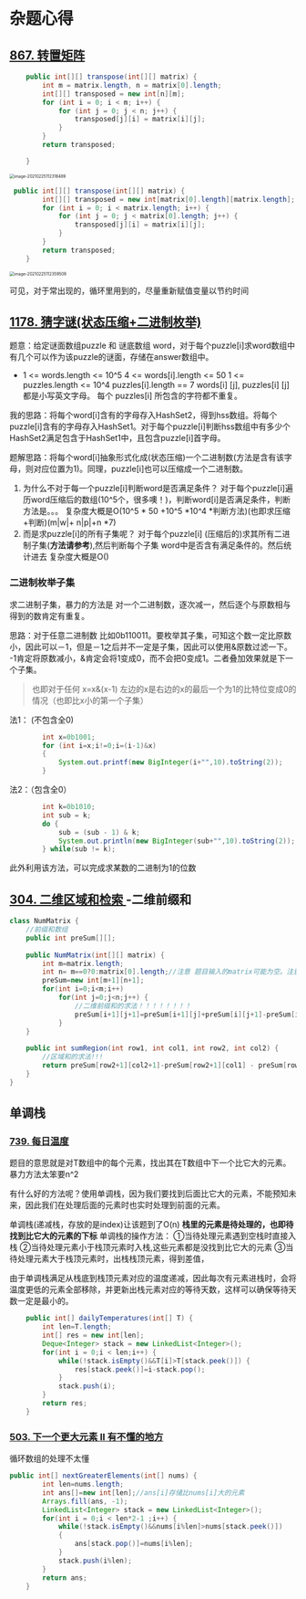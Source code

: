 # 杂题心得





## [867. 转置矩阵](https://leetcode-cn.com/problems/transpose-matrix/)



```java
    public int[][] transpose(int[][] matrix) {
        int m = matrix.length, n = matrix[0].length;
        int[][] transposed = new int[n][m];
        for (int i = 0; i < m; i++) {
            for (int j = 0; j < n; j++) {
                transposed[j][i] = matrix[i][j];
            }
        }
        return transposed;

    }
```

<img src="C:\Users\95266\AppData\Roaming\Typora\typora-user-images\image-20210225112316489.png" alt="image-20210225112316489" style="zoom:50%;" />





```java
 public int[][] transpose(int[][] matrix) {
        int[][] transposed = new int[matrix[0].length][matrix.length];
        for (int i = 0; i < matrix.length; i++) {
            for (int j = 0; j < matrix[0].length; j++) {
                transposed[j][i] = matrix[i][j];
            }
        }
        return transposed;
    }
```

<img src="C:\Users\95266\AppData\Roaming\Typora\typora-user-images\image-20210225112359509.png" alt="image-20210225112359509" style="zoom:50%;" />

可见，对于常出现的，循环里用到的，尽量重新赋值变量以节约时间







## [1178. 猜字谜(状态压缩+二进制枚举)](https://leetcode-cn.com/problems/number-of-valid-words-for-each-puzzle/)

题意：给定谜面数组puzzle 和 谜底数组 word，对于每个puzzle[i]求word数组中有几个可以作为该puzzle的谜面，存储在answer数组中。

- 1 <= words.length <= 10^5
  4 <= words[i].length <= 50
  1 <= puzzles.length <= 10^4
  puzzles[i].length == 7
  words[i] [j], puzzles[i] [j] 都是小写英文字母。
  每个 puzzles[i] 所包含的字符都不重复。



我的思路：将每个word[i]含有的字母存入HashSet2，得到hss数组。将每个puzzle[i]含有的字母存入HashSet1。对于每个puzzle[i]判断hss数组中有多少个HashSet2满足包含于HashSet1中，且包含puzzle[i]首字母。

题解思路：将每个word[i]抽象形式化成(状态压缩)一个二进制数(方法是含有该字母，则对应位置为1)。同理，puzzle[i]也可以压缩成一个二进制数。

1. 为什么不对于每一个puzzle[i]判断word是否满足条件？
   对于每个puzzle[i]遍历word压缩后的数组(10^5个，很多噢！)，判断word[i]是否满足条件，判断方法是。。。
   复杂度大概是O(10^5 * 50 +10^5 *10^4 *判断方法)(也即求压缩+判断)(m|w|+ n|p|+n *7)
2. 而是求puzzle[i]的所有子集呢？
   对于每个puzzle[i] (压缩后的)求其所有二进制子集(**方法请参考**),然后判断每个子集 word中是否含有满足条件的。然后统计进去
   复杂度大概是O()





### 二进制枚举子集

求二进制子集，暴力的方法是 对一个二进制数，逐次减一，然后逐个与原数相与得到的数肯定有重复。

思路：对于任意二进制数 比如0b110011。要枚举其子集，可知这个数一定比原数小，因此可以－1，但是－1之后并不一定是子集，因此可以使用&原数过滤一下。 -1肯定将原数减小，&肯定会将1变成0，而不会把0变成1。二者叠加效果就是下一个子集。

>  也即对于任何 x=x&(x-1)   左边的x是右边的x的最后一个为1的比特位变成0的情况（也即比x小的第一个子集）

法1： (不包含全0)

```java
		int x=0b1001;
		for (int i=x;i!=0;i=(i-1)&x)
	    {
	        System.out.printf(new BigInteger(i+"",10).toString(2)); 
	    }
```

法2：（包含全0）

```java
		int k=0b1010;
	    int sub = k;
	    do {
	        sub = (sub - 1) & k;
	        System.out.println(new BigInteger(sub+"",10).toString(2));
	    } while(sub != k);
```





此外利用该方法，可以完成求某数的二进制为1的位数





## [304. 二维区域和检索 ](https://leetcode-cn.com/problems/range-sum-query-2d-immutable/)-二维前缀和

```java
class NumMatrix {
    //前缀和数组
	public int preSum[][];
    
    public NumMatrix(int[][] matrix) {
    	int m=matrix.length;
        int n= m==0?0:matrix[0].length;//注意 题目输入的matrix可能为空。注意此时要判断！
    	preSum=new int[m+1][n+1];
    	for(int i=0;i<m;i++)
    		for(int j=0;j<n;j++) {
                //二维前缀和的求法！！！！！！！！
    			preSum[i+1][j+1]=preSum[i+1][j]+preSum[i][j+1]-preSum[i][j]+matrix[i][j];
    		}
    }
    
    public int sumRegion(int row1, int col1, int row2, int col2) {
        //区域和的求法!!!
    	return preSum[row2+1][col2+1]-preSum[row2+1][col1] - preSum[row1][col2+1] +preSum[row1][col1];
    }
}

```



## 单调栈

### [739. 每日温度](https://leetcode-cn.com/problems/daily-temperatures/)

题目的意思就是对T数组中的每个元素，找出其在T数组中下一个比它大的元素。暴力方法太笨要n^2

有什么好的方法呢？使用单调栈，因为我们要找到后面比它大的元素，不能预知未来，因此我们在处理后面的元素时也实时处理到前面的元素。

单调栈(递减栈，存放的是index)让该题到了O(n)
**栈里的元素是待处理的，也即待找到比它大的元素的下标**
单调栈的操作方法：
①当待处理元素遇到空栈时直接入栈
②当待处理元素小于栈顶元素时入栈,这些元素都是没找到比它大的元素
③当待处理元素大于栈顶元素时，出栈栈顶元素，得到差值，

由于单调栈满足从栈底到栈顶元素对应的温度递减，因此每次有元素进栈时，会将温度更低的元素全部移除，并更新出栈元素对应的等待天数，这样可以确保等待天数一定是最小的。

```java
	public int[] dailyTemperatures(int[] T) {
    	int len=T.length;
        int[] res = new int[len];
        Deque<Integer> stack = new LinkedList<Integer>();
        for(int i = 0;i < len;i++) {
        	while(!stack.isEmpty()&&T[i]>T[stack.peek()]) {
        		res[stack.peek()]=i-stack.pop();
        	}
        	stack.push(i);
        }
        return res;
    }
```





### [503. 下一个更大元素 II 有不懂的地方](https://leetcode-cn.com/problems/next-greater-element-ii/)

循环数组的处理不太懂

```java
public int[] nextGreaterElements(int[] nums) {
		int len=nums.length;
		int ans[]=new int[len];//ans[i]存储比nums[i]大的元素
		Arrays.fill(ans, -1);
		LinkedList<Integer> stack = new LinkedList<Integer>();
		for(int i = 0;i < len*2-1 ;i++) {
			while(!stack.isEmpty()&&nums[i%len]>nums[stack.peek()])
			{
				ans[stack.pop()]=nums[i%len];
			}
			stack.push(i%len);
		}
		return ans;
	}
```

